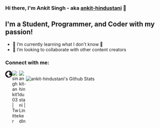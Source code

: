 ### Hi there, I'm Ankit Singh - aka [ankit-hindustani][githubweb] 👋

## I'm a Student, Programmer, and Coder with my passion!

- 🌱 I’m currently learning what I don't know 🤣
- 👯 I’m looking to collaborate with other content creators

### Connect with me:

[<img align="left" alt="mygla.in" width="22px" src="https://raw.githubusercontent.com/iconic/open-iconic/master/svg/globe.svg" />][website]
[<img align="left" alt="singhankit103 | Twitter" width="22px" src="https://cdn.jsdelivr.net/npm/simple-icons@v3/icons/twitter.svg" />][twitter]
[<img align="left" alt="ankit-hindustani | LinkedIn" width="22px" src="https://cdn.jsdelivr.net/npm/simple-icons@v3/icons/linkedin.svg" />][linkedin]

<br />

  <img align="left" alt="ankit-hindustani's Github Stats" src="https://github-readme-stats.vercel.app/api?username=ankit-hindustani&show_icons=true&hide_border=true" />

[githubweb]: https://github.com/ankit-hindustani
[projectwebsite]: https://mysecretnotes.herokuapp.com
[website]: https://mygla.in
[twitter]: https://twitter.com/singhankit103
[linkedin]: https://linkedin.com/in/ankit-hindustani
